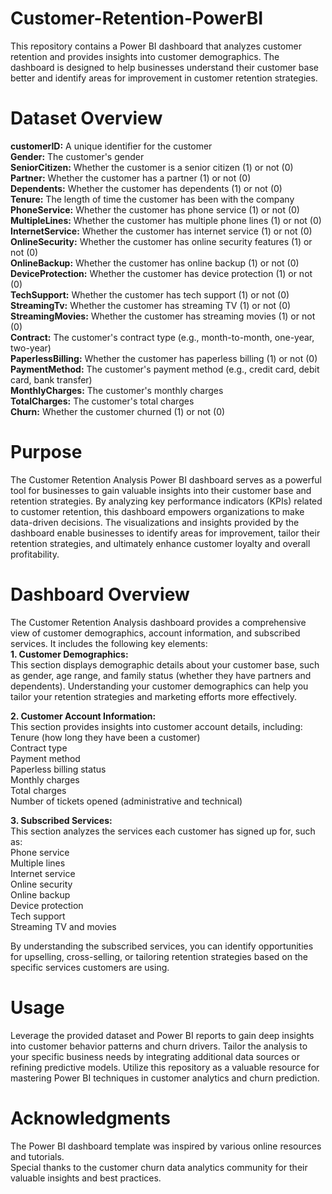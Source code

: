 # Customer-Retention-PowerBI
This repository contains a Power BI dashboard that analyzes customer retention and provides insights into customer demographics. The dashboard is designed to help businesses understand their customer base better and identify areas for improvement in customer retention strategies.

# Dataset Overview
**customerID:** A unique identifier for the customer <br>
**Gender:** The customer's gender <br>
**SeniorCitizen:** Whether the customer is a senior citizen (1) or not (0) <br>
**Partner:** Whether the customer has a partner (1) or not (0) <br>
**Dependents:** Whether the customer has dependents (1) or not (0) <br>
**Tenure:** The length of time the customer has been with the company <br>
**PhoneService:** Whether the customer has phone service (1) or not (0) <br>
**MultipleLines:** Whether the customer has multiple phone lines (1) or not (0) <br>
**InternetService:** Whether the customer has internet service (1) or not (0) <br>
**OnlineSecurity:** Whether the customer has online security features (1) or not (0) <br>
**OnlineBackup:** Whether the customer has online backup (1) or not (0) <br>
**DeviceProtection:** Whether the customer has device protection (1) or not (0) <br>
**TechSupport:** Whether the customer has tech support (1) or not (0) <br>
**StreamingTv:** Whether the customer has streaming TV (1) or not (0) <br>
**StreamingMovies:** Whether the customer has streaming movies (1) or not (0) <br>
**Contract:** The customer's contract type (e.g., month-to-month, one-year, two-year) <br>
**PaperlessBilling:** Whether the customer has paperless billing (1) or not (0) <br>
**PaymentMethod:** The customer's payment method (e.g., credit card, debit card, bank transfer) <br>
**MonthlyCharges:** The customer's monthly charges <br>
**TotalCharges:** The customer's total charges <br>
**Churn:** Whether the customer churned (1) or not (0) <br>

# Purpose
The Customer Retention Analysis Power BI dashboard serves as a powerful tool for businesses to gain valuable insights into their customer base and retention strategies. By analyzing key performance indicators (KPIs) related to customer retention, this dashboard empowers organizations to make data-driven decisions. The visualizations and insights provided by the dashboard enable businesses to identify areas for improvement, tailor their retention strategies, and ultimately enhance customer loyalty and overall profitability.

# Dashboard Overview
The Customer Retention Analysis dashboard provides a comprehensive view of customer demographics, account information, and subscribed services. It includes the following key elements:<br>
**1. Customer Demographics:** <br>
This section displays demographic details about your customer base, such as gender, age range, and family status (whether they have partners and dependents). Understanding your customer demographics can help you tailor your retention strategies and marketing efforts more effectively.

**2. Customer Account Information:** <br>
This section provides insights into customer account details, including: <br>
Tenure (how long they have been a customer) <br>
Contract type <br>
Payment method <br>
Paperless billing status <br>
Monthly charges <br>
Total charges <br>
Number of tickets opened (administrative and technical) <br>

**3. Subscribed Services:** <br>
This section analyzes the services each customer has signed up for, such as: <br>
Phone service <br>
Multiple lines <br>
Internet service <br>
Online security <br>
Online backup <br>
Device protection <br>
Tech support <br>
Streaming TV and movies <br>

By understanding the subscribed services, you can identify opportunities for upselling, cross-selling, or tailoring retention strategies based on the specific services customers are using.

# Usage
Leverage the provided dataset and Power BI reports to gain deep insights into customer behavior patterns and churn drivers. Tailor the analysis to your specific business needs by integrating additional data sources or refining predictive models. Utilize this repository as a valuable resource for mastering Power BI techniques in customer analytics and churn prediction.

# Acknowledgments
The Power BI dashboard template was inspired by various online resources and tutorials. <br>
Special thanks to the customer churn data analytics community for their valuable insights and best practices.
